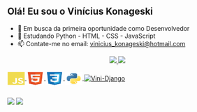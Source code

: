## Olá! Eu sou o Vinícius Konageski

- 🔭 Em busca da primeira oportunidade como Desenvolvedor
- 🌱 Estudando Python - HTML - CSS - JavaScript
- 📫 Contate-me no email: vinicius_konageski@hotmail.com

<div align="center">
  <a href="https://github.com/vlkonageski">
  <img height="180em" src="https://github-readme-stats.vercel.app/api?username=vlkonageski&show_icons=true&theme=dark&include_all_commits=true&count_private=true"/>
  <img height="180em" src="https://github-readme-stats.vercel.app/api/top-langs/?username=vlkonageski&layout=compact&langs_count=7&theme=dark"/>
</div>
  <div style="display: inline_block"><br>
  <img align="center" alt="Vini-Js" height="30" width="40" src="https://raw.githubusercontent.com/devicons/devicon/master/icons/javascript/javascript-plain.svg">
  <img align="center" alt="Vini-HTML" height="30" width="40" src="https://raw.githubusercontent.com/devicons/devicon/master/icons/html5/html5-original.svg">
  <img align="center" alt="Vini-CSS" height="30" width="40" src="https://raw.githubusercontent.com/devicons/devicon/master/icons/css3/css3-original.svg">
  <img align="center" alt="Vini-Python" height="30" width="40" src="https://raw.githubusercontent.com/devicons/devicon/master/icons/python/python-original.svg">
  <img align="center" alt="Vini-Django" height="50" width="60" src="https://cdn.jsdelivr.net/gh/devicons/devicon/icons/django/django-plain.svg">
</div>
    
  ##
 
<div> 
  <a href = "mailto:konageski.lorenzoni@gmail.com"><img src="https://img.shields.io/badge/-Gmail-%23333?style=for-the-badge&logo=gmail&logoColor=white" target="_blank"></a>
  <a href="https://www.linkedin.com/in/vin%C3%ADcius-konageski-ba865a106/" target="_blank"><img src="https://img.shields.io/badge/-LinkedIn-%230077B5?style=for-the-badge&logo=linkedin&logoColor=white" target="_blank"></a> 
</div>
